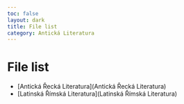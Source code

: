 ```yaml
---
toc: false
layout: dark
title: File list 
category: Antická Literatura 
---
```


# File list

* [Antická Řecká Literatura](Antická Řecká Literatura) 
* [Latinská Římská Literatura](Latinská Římská Literatura) 
